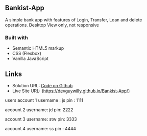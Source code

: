 ## Bankist-App
A simple bank app with features of Login, Transfer, Loan and delete operations. Desktop View only, not responsive

### Built with

- Semantic HTML5 markup
- CSS (Flexbox)
- Vanilla JavaScript

##  Links
- Solution URL: [Code on Github](https://github.com/DevGuyWilly/Bankist-App)
- Live Site URL: (https://devguywilly.github.io/Bankist-App/)


users
account 1
username : js
pin : 1111

account 2
username: jd
pin: 2222

account 3
username: stw
pin: 3333

account 4
username: ss
pin : 4444
